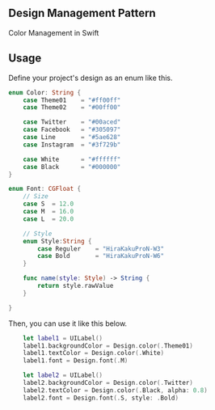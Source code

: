 ## Design Management Pattern
Color Management in Swift

## Usage
Define your project's design as an enum like this.

```swift
enum Color: String {
	case Theme01    = "#ff00ff"
	case Theme02    = "#00ff00"

	case Twitter    = "#00aced"
	case Facebook   = "#305097"
	case Line       = "#5ae628"
	case Instagram  = "#3f729b"

	case White      = "#ffffff"
	case Black      = "#000000"
}

enum Font: CGFloat {
	// Size
	case S  = 12.0
	case M  = 16.0
	case L  = 20.0

	// Style
	enum Style:String {
		case Reguler    = "HiraKakuProN-W3"
		case Bold       = "HiraKakuProN-W6"
	}

	func name(style: Style) -> String {
		return style.rawValue
	}

}
```

Then,  you can use it like this below.

```swift
	let label1 = UILabel()
	label1.backgroundColor = Design.color(.Theme01)
	label1.textColor = Design.color(.White)
	label1.font = Design.font(.M)

	let label2 = UILabel()
	label2.backgroundColor = Design.color(.Twitter)
	label2.textColor = Design.color(.Black, alpha: 0.8)
	label2.font = Design.font(.S, style: .Bold)
```
